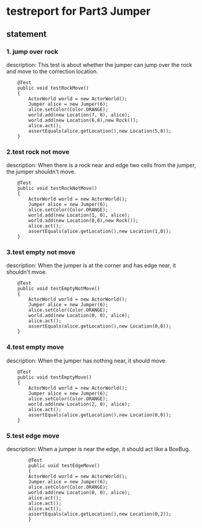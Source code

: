 # testreport for Part3 Jumper
## statement
### 1. jump over rock
description: This test is about whether the jumper can jump over the rock and move to the correction location.
```
	@Test
	public void testRockMove()
	{
        ActorWorld world = new ActorWorld();
        Jumper alice = new Jumper(6);
        alice.setColor(Color.ORANGE);
        world.add(new Location(7, 8), alice);
        world.add(new Location(6,8),new Rock());
        alice.act();
        assertEquals(alice.getLocation(),new Location(5,8));
	}
```
### 2.test rock not move
description: When there is a rock near and edge two cells from the jumper, the jumper shouldn't move.
```
	@Test
	public void testRockNotMove()
	{
        ActorWorld world = new ActorWorld();
        Jumper alice = new Jumper(6);
        alice.setColor(Color.ORANGE);
        world.add(new Location(1, 0), alice);
        world.add(new Location(0,0),new Rock());
        alice.act();
        assertEquals(alice.getLocation(),new Location(1,0));
	}
```
### 3.test empty not move
description: When the jumper is at the corner and has edge near, it shouldn't mvoe.
```
	@Test
	public void testEmptyNotMove()
	{
        ActorWorld world = new ActorWorld();
        Jumper alice = new Jumper(6);
        alice.setColor(Color.ORANGE);
        world.add(new Location(0, 0), alice);
        alice.act();
        assertEquals(alice.getLocation(),new Location(0,0));
	}
```
### 4.test empty move
description: When the jumper has nothing near, it should move.
```
	@Test
	public void testEmptyMove()
	{
        ActorWorld world = new ActorWorld();
        Jumper alice = new Jumper(6);
        alice.setColor(Color.ORANGE);
        world.add(new Location(2, 0), alice);
        alice.act();
        assertEquals(alice.getLocation(),new Location(0,0));
	}
```
### 5.test edge move
description: When a jumper is near the edge, it should act like a BoxBug.
```
        @Test
        public void testEdgeMove()
        {
        ActorWorld world = new ActorWorld();
        Jumper alice = new Jumper(6);
        alice.setColor(Color.ORANGE);
        world.add(new Location(0, 0), alice);
        alice.act();
        alice.act();
        alice.act();
        assertEquals(alice.getLocation(),new Location(0,2));
        }
```
